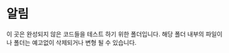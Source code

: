 알림
===================


이 곳은 완성되지 않은 코드들을 테스트 하기 위한 폴더입니다. 해당 폴더 내부의 파일이나 폴더는 예고없이 삭제되거나 변형 될 수 있습니다.
